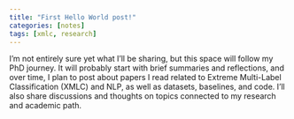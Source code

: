 ```yaml
---
title: "First Hello World post!"
categories: [notes]
tags: [xmlc, research]
---
```


I’m not entirely sure yet what I’ll be sharing, but this space will follow my PhD journey. It will probably start with brief summaries and reflections, and over time, I plan to post about papers I read related to Extreme Multi-Label Classification (XMLC) and NLP, as well as datasets, baselines, and code. I’ll also share discussions and thoughts on topics connected to my research and academic path.